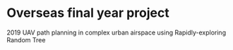 # Overseas final year project
2019
UAV path planning in complex urban airspace using Rapidly-exploring Random Tree
